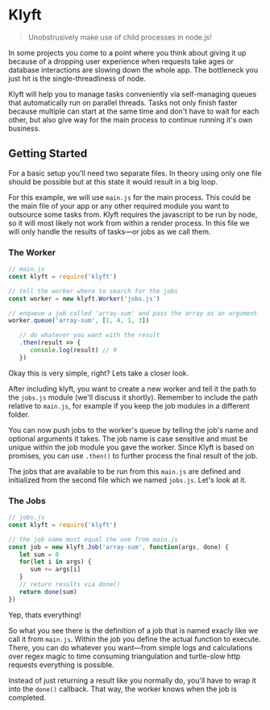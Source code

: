 # Klyft

> Unobstrusively make use of child processes in node.js!

In some projects you come to a point where you think about giving it up because of a dropping user experience when requests take ages or database interactions are slowing down the whole app. The bottleneck you just hit is the single-threadliness of node.

Klyft will help you to manage tasks conveniently via self-managing queues that automatically run on parallel threads. Tasks not only finish faster because multiple can start at the same time and don't have to wait for each other, but also give way for the main process to continue running it's own business.

## Getting Started

For a basic setup you'll need two separate files. In theory using only one file should be possible but at this state it would result in a big loop.

For this example, we will use `main.js` for the main process. This could be the main file of your app or any other required module you want to outsource some tasks from. Klyft requires the javascript to be run by node, so it will most likely not work from within a render process. In this file we will only handle the results of tasks—or jobs as we call them.

### The Worker

```js
// main.js
const klyft = require('klyft')

// tell the worker where to search for the jobs
const worker = new klyft.Worker('jobs.js')

// enqueue a job called 'array-sum' and pass the array as an argument
worker.queue('array-sum', [1, 4, 1, 3])

   // do whatever you want with the result
   .then(result => {
      console.log(result) // 9
   })
```

Okay this is very simple, right? Lets take a closer look.

After including klyft, you want to create a new worker and tell it the path to the `jobs.js` module (we'll discuss it shortly). Remember to include the path relative to `main.js`, for example if you keep the job modules in a different folder.

You can now push jobs to the worker's queue by telling the job's name and optional arguments it takes. The job name is case sensitive and must be unique within the job module you gave the worker. Since Klyft is based on promises, you can use `.then()` to further process the final result of the job.

The jobs that are available to be run from this `main.js` are defined and initialized from the second file which we named `jobs.js`. Let's look at it.


### The Jobs

```js
// jobs.js
const klyft = require('klyft')

// the job name must equal the one from main.js
const job = new klyft.Job('array-sum', function(args, done) {
   let sum = 0
   for(let i in args) {
      sum += args[i]
   }
   // return results via done()
   return done(sum)
})
```

Yep, thats everything! 

So what you see there is the definition of a job that is named exacly like we call it from `main.js`. Within the job you define the actual function to execute. There, you can do whatever you want—from simple logs and calculations over regex magic to time consuming triangulation and turtle-slow http requests everything is possible.

Instead of just returning a result like you normally do, you'll have to wrap it into the `done()` callback. That way, the worker knows when the job is completed.
